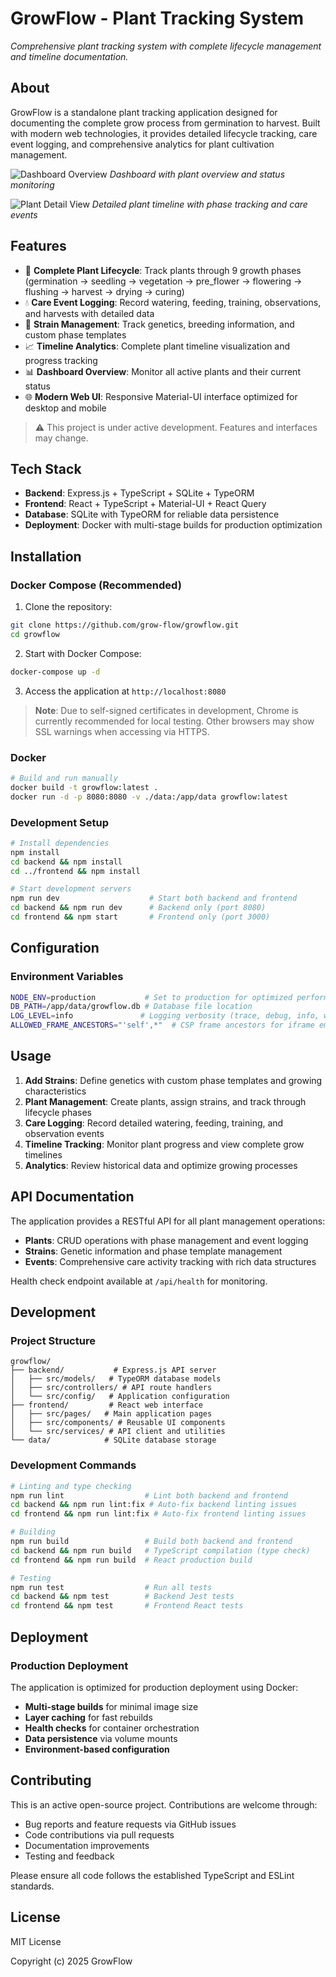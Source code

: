 # GrowFlow - Plant Tracking System

_Comprehensive plant tracking system with complete lifecycle management and timeline documentation._

## About

GrowFlow is a standalone plant tracking application designed for documenting the complete grow process from germination to harvest. Built with modern web technologies, it provides detailed lifecycle tracking, care event logging, and comprehensive analytics for plant cultivation management.

![Dashboard Overview](assets/dashboard_view.png)
_Dashboard with plant overview and status monitoring_

![Plant Detail View](assets/plant_detail_view.png)
_Detailed plant timeline with phase tracking and care events_

## Features

- 🌱 **Complete Plant Lifecycle**: Track plants through 9 growth phases (germination → seedling → vegetation → pre_flower → flowering → flushing → harvest → drying → curing)
- 💧 **Care Event Logging**: Record watering, feeding, training, observations, and harvests with detailed data
- 🧬 **Strain Management**: Track genetics, breeding information, and custom phase templates
- 📈 **Timeline Analytics**: Complete plant timeline visualization and progress tracking
- 📊 **Dashboard Overview**: Monitor all active plants and their current status
- 🌐 **Modern Web UI**: Responsive Material-UI interface optimized for desktop and mobile

> ⚠️ This project is under active development. Features and interfaces may change.

## Tech Stack

- **Backend**: Express.js + TypeScript + SQLite + TypeORM
- **Frontend**: React + TypeScript + Material-UI + React Query
- **Database**: SQLite with TypeORM for reliable data persistence
- **Deployment**: Docker with multi-stage builds for production optimization

## Installation

### Docker Compose (Recommended)

1. Clone the repository:

```bash
git clone https://github.com/grow-flow/growflow.git
cd growflow
```

2. Start with Docker Compose:

```bash
docker-compose up -d
```

3. Access the application at `http://localhost:8080`

> **Note**: Due to self-signed certificates in development, Chrome is currently recommended for local testing. Other browsers may show SSL warnings when accessing via HTTPS.

### Docker

```bash
# Build and run manually
docker build -t growflow:latest .
docker run -d -p 8080:8080 -v ./data:/app/data growflow:latest
```

### Development Setup

```bash
# Install dependencies
npm install
cd backend && npm install
cd ../frontend && npm install

# Start development servers
npm run dev                    # Start both backend and frontend
cd backend && npm run dev      # Backend only (port 8080)
cd frontend && npm start       # Frontend only (port 3000)
```

## Configuration

### Environment Variables

```bash
NODE_ENV=production           # Set to production for optimized performance
DB_PATH=/app/data/growflow.db # Database file location
LOG_LEVEL=info               # Logging verbosity (trace, debug, info, warn, error)
ALLOWED_FRAME_ANCESTORS="'self',*"  # CSP frame ancestors for iframe embedding
```

## Usage

1. **Add Strains**: Define genetics with custom phase templates and growing characteristics
2. **Plant Management**: Create plants, assign strains, and track through lifecycle phases
3. **Care Logging**: Record detailed watering, feeding, training, and observation events
4. **Timeline Tracking**: Monitor plant progress and view complete grow timelines
5. **Analytics**: Review historical data and optimize growing processes

## API Documentation

The application provides a RESTful API for all plant management operations:

- **Plants**: CRUD operations with phase management and event logging
- **Strains**: Genetic information and phase template management
- **Events**: Comprehensive care activity tracking with rich data structures

Health check endpoint available at `/api/health` for monitoring.

## Development

### Project Structure

```
growflow/
├── backend/           # Express.js API server
│   ├── src/models/   # TypeORM database models
│   ├── src/controllers/ # API route handlers
│   └── src/config/   # Application configuration
├── frontend/         # React web interface
│   ├── src/pages/   # Main application pages
│   ├── src/components/ # Reusable UI components
│   └── src/services/ # API client and utilities
└── data/            # SQLite database storage
```

### Development Commands

```bash
# Linting and type checking
npm run lint                  # Lint both backend and frontend
cd backend && npm run lint:fix # Auto-fix backend linting issues
cd frontend && npm run lint:fix # Auto-fix frontend linting issues

# Building
npm run build                 # Build both backend and frontend
cd backend && npm run build   # TypeScript compilation (type check)
cd frontend && npm run build  # React production build

# Testing
npm run test                  # Run all tests
cd backend && npm test        # Backend Jest tests
cd frontend && npm test       # Frontend React tests
```

## Deployment

### Production Deployment

The application is optimized for production deployment using Docker:

- **Multi-stage builds** for minimal image size
- **Layer caching** for fast rebuilds
- **Health checks** for container orchestration
- **Data persistence** via volume mounts
- **Environment-based configuration**

## Contributing

This is an active open-source project. Contributions are welcome through:

- Bug reports and feature requests via GitHub issues
- Code contributions via pull requests
- Documentation improvements
- Testing and feedback

Please ensure all code follows the established TypeScript and ESLint standards.

## License

MIT License

Copyright (c) 2025 GrowFlow
